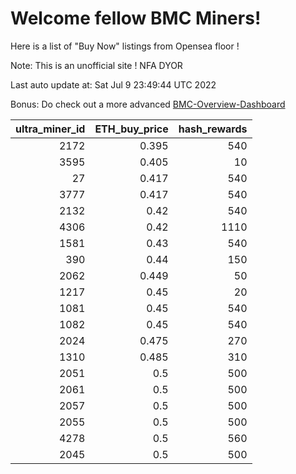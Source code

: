 # Welcome fellow BMC Miners!
Here is a list of "Buy Now" listings from Opensea floor !

Note: This is an unofficial site ! NFA DYOR

Last auto update at: Sat Jul  9 23:49:44 UTC 2022

Bonus: Do check out a more advanced [BMC-Overview-Dashboard](https://dune.com/defifunk/BMC-Overview-Dashboard)


|   ultra_miner_id |   ETH_buy_price |   hash_rewards |
|-----------------:|----------------:|---------------:|
|             2172 |           0.395 |            540 |
|             3595 |           0.405 |             10 |
|               27 |           0.417 |            540 |
|             3777 |           0.417 |            540 |
|             2132 |           0.42  |            540 |
|             4306 |           0.42  |           1110 |
|             1581 |           0.43  |            540 |
|              390 |           0.44  |            150 |
|             2062 |           0.449 |             50 |
|             1217 |           0.45  |             20 |
|             1081 |           0.45  |            540 |
|             1082 |           0.45  |            540 |
|             2024 |           0.475 |            270 |
|             1310 |           0.485 |            310 |
|             2051 |           0.5   |            500 |
|             2061 |           0.5   |            500 |
|             2057 |           0.5   |            500 |
|             2055 |           0.5   |            500 |
|             4278 |           0.5   |            560 |
|             2045 |           0.5   |            500 |